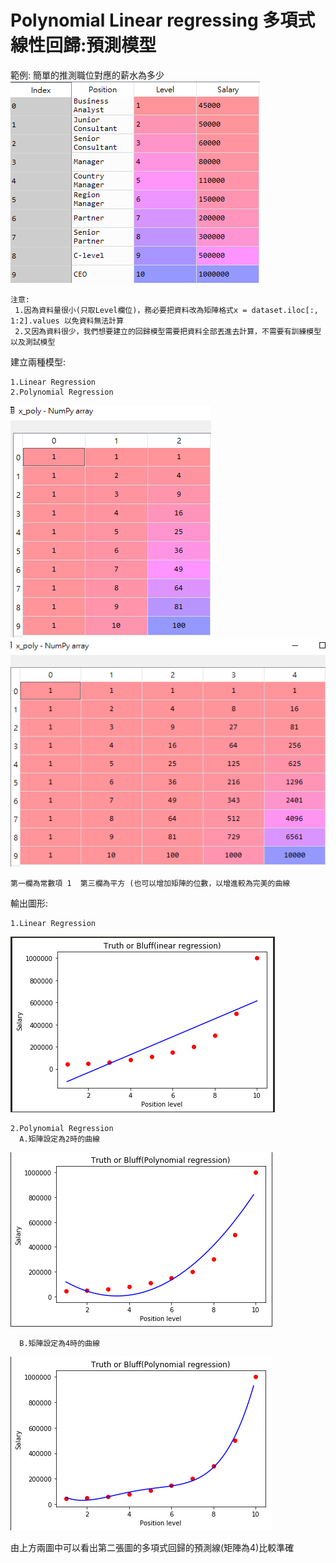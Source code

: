 # Polynomial Linear regressing 多項式線性回歸:預測模型

 
範例: 簡單的推測職位對應的薪水為多少
![image](https://github.com/egroeglee/pictures/blob/master/PolynomialRegression/3.png)

    注意: 
     1.因為資料量很小(只取Level欄位)，務必要把資料改為矩陣格式x = dataset.iloc[:, 1:2].values 以免資料無法計算
     2.又因為資料很少，我們想要建立的回歸模型需要把資料全部丟進去計算，不需要有訓練模型以及測試模型

建立兩種模型:
           
    1.Linear Regression
    2.Polynomial Regression
![image](https://github.com/egroeglee/pictures/blob/master/PolynomialRegression/4.png)
![image](https://github.com/egroeglee/pictures/blob/master/PolynomialRegression/5.png)   

    第一欄為常數項 1  第三欄為平方 (也可以增加矩陣的位數，以增進較為完美的曲線

輸出圖形:

    1.Linear Regression

![image](https://github.com/egroeglee/pictures/blob/master/PolynomialRegression/6.png) 

    2.Polynomial Regression
      A.矩陣設定為2時的曲線
![image](https://github.com/egroeglee/pictures/blob/master/PolynomialRegression/7.png)

      B.矩陣設定為4時的曲線
![image](https://github.com/egroeglee/pictures/blob/master/PolynomialRegression/8.png) 
         
由上方兩圖中可以看出第二張圖的多項式回歸的預測線(矩陣為4)比較準確





       

